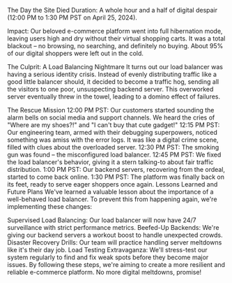 The Day the Site Died
Duration: A whole hour and a half of digital despair (12:00 PM to 1:30 PM PST on April 25, 2024).

Impact: Our beloved e-commerce platform went into full hibernation mode, leaving users high and dry without their virtual shopping carts. It was a total blackout – no browsing, no searching, and definitely no buying. About 95% of our digital shoppers were left out in the cold.

The Culprit: A Load Balancing Nightmare
It turns out our load balancer was having a serious identity crisis. Instead of evenly distributing traffic like a good little balancer should, it decided to become a traffic hog, sending all the visitors to one poor, unsuspecting backend server. This overworked server eventually threw in the towel, leading to a domino effect of failures.

The Rescue Mission
12:00 PM PST: Our customers started sounding the alarm bells on social media and support channels. We heard the cries of "Where are my shoes?!" and "I can't buy that cute gadget!"
12:15 PM PST: Our engineering team, armed with their debugging superpowers, noticed something was amiss with the error logs. It was like a digital crime scene, filled with clues about the overloaded server.
12:30 PM PST: The smoking gun was found – the misconfigured load balancer.
12:45 PM PST: We fixed the load balancer's behavior, giving it a stern talking-to about fair traffic distribution.
1:00 PM PST: Our backend servers, recovering from the ordeal, started to come back online.
1:30 PM PST: The platform was finally back on its feet, ready to serve eager shoppers once again.
Lessons Learned and Future Plans
We've learned a valuable lesson about the importance of a well-behaved load balancer. To prevent this from happening again, we're implementing these changes:

Supervised Load Balancing: Our load balancer will now have 24/7 surveillance with strict performance metrics.
Beefed-Up Backends: We're giving our backend servers a workout boost to handle unexpected crowds.
Disaster Recovery Drills: Our team will practice handling server meltdowns like it's their day job.
Load Testing Extravaganza: We'll stress-test our system regularly to find and fix weak spots before they become major issues.
By following these steps, we're aiming to create a more resilient and reliable e-commerce platform. No more digital meltdowns, promise!
